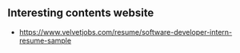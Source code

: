 
## Interesting contents website
- https://www.velvetjobs.com/resume/software-developer-intern-resume-sample